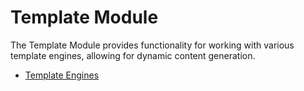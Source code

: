 # Template Module

The Template Module provides functionality for working with various template engines, allowing for dynamic content generation.

- [Template Engines](engines.md)
